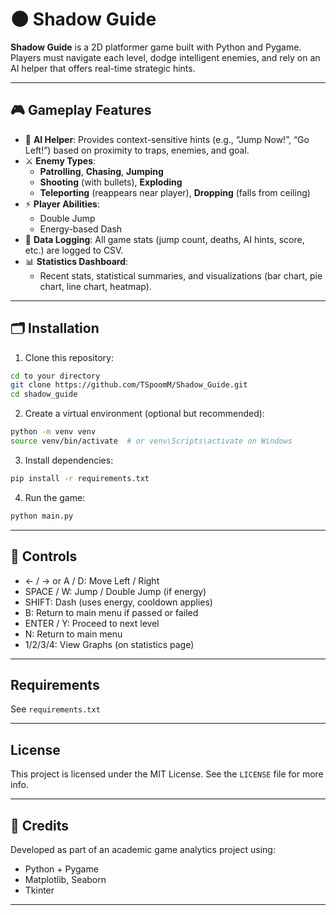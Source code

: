 # 🌑 Shadow Guide

**Shadow Guide** is a 2D platformer game built with Python and Pygame.  
Players must navigate each level, dodge intelligent enemies, and rely on an AI helper that offers real-time strategic
hints.

---

## 🎮 Gameplay Features

- 🧠 **AI Helper**: Provides context-sensitive hints (e.g., “Jump Now!”, “Go Left!”) based on proximity to traps,
  enemies, and goal.
- ⚔️ **Enemy Types**:
    - **Patrolling**, **Chasing**, **Jumping**
    - **Shooting** (with bullets), **Exploding**
    - **Teleporting** (reappears near player), **Dropping** (falls from ceiling)
- ⚡ **Player Abilities**:
    - Double Jump
    - Energy-based Dash
- 💾 **Data Logging**: All game stats (jump count, deaths, AI hints, score, etc.) are logged to CSV.
- 📊 **Statistics Dashboard**:
    - Recent stats, statistical summaries, and visualizations (bar chart, pie chart, line chart, heatmap).

---

## 🗂 Installation

1. Clone this repository:

```bash
cd to your directory
git clone https://github.com/TSpoomM/Shadow_Guide.git
cd shadow_guide
```

2. Create a virtual environment (optional but recommended):

```bash
python -m venv venv
source venv/bin/activate  # or venv\Scripts\activate on Windows
```

3. Install dependencies:

```bash
pip install -r requirements.txt
```

4. Run the game:

```bash
python main.py
```

---

## 🚀 Controls

- ← / → or A / D: Move Left / Right
- SPACE / W: Jump / Double Jump (if energy)
- SHIFT: Dash (uses energy, cooldown applies)
- B: Return to main menu if passed or failed
- ENTER / Y: Proceed to next level
- N: Return to main menu
- 1/2/3/4: View Graphs (on statistics page)

---

## Requirements

See `requirements.txt`

---

## License

This project is licensed under the MIT License. See the `LICENSE` file for more info.

---

## 👤 Credits

Developed as part of an academic game analytics project using:

- Python + Pygame
- Matplotlib, Seaborn
- Tkinter

---